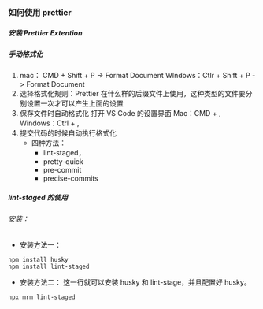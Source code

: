<!--
 * @Author: lxying
 * @Date: 2022-02-14 16:31:40
 * @Description: prettier的使用过程
 * @FilePath: /vue3/Users/xyingliu/code/learn/系统学习/code-prettier/prettier的使用.md
-->

### 如何使用 prettier

##### 安装 Prettier Extention

##### 手动格式化

1.  mac： CMD + Shift + P -> Format Document
    WIndows：Ctlr + Shift + P -> Format Document
2.  选择格式化规则：Prettier
    在什么样的后缀文件上使用，这种类型的文件要分别设置一次才可以产生上面的设置
3.  保存文件时自动格式化
    打开 VS Code 的设置界面
    Mac：CMD + ,
    Windows：Ctrl + ,
4.  提交代码的时候自动执行格式化
    - 四种方法：
      - lint-staged，
      - pretty-quick
      - pre-commit
      - precise-commits

##### lint-staged 的使用

###### 安装：

- 安装方法一：

```
npm install husky
npm install lint-staged
```

- 安装方法二：
  这一行就可以安装 husky 和 lint-stage，并且配置好 husky。

```
npx mrm lint-staged
```
